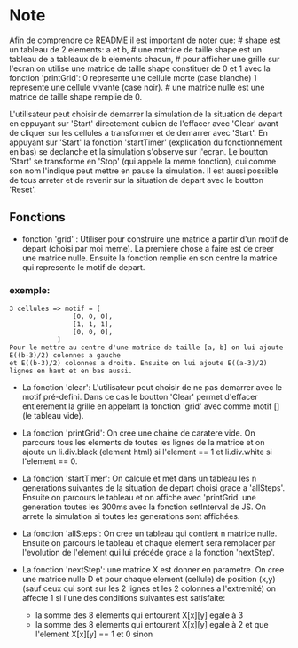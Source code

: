 # Note
Afin de comprendre ce README il est important de noter que:
    # shape est un tableau de 2 elements: a et b,
    # une matrice de taille shape est un tableau de a tableaux de b elements chacun,
    # pour afficher une grille sur l'ecran on utilise une matrice de taille shape constituer 
      de 0 et 1 avec la fonction 'printGrid': 0 represente une cellule morte (case blanche) 
      1 represente une cellule vivante (case noir).
    # une matrice nulle est une matrice de taille shape remplie de 0.


L'utilisateur peut choisir de demarrer la simulation de la situation de depart en eppuyant sur 'Start' directement
oubien de l'effacer avec 'Clear' avant de cliquer sur les cellules a transformer et de demarrer avec 'Start'.
En appuyant sur 'Start' la fonction 'startTimer' (explication du fonctionnement en bas) se declanche et la
simulation s'observe sur l'ecran. Le boutton 'Start' se transforme en 'Stop' (qui appele la meme fonction), qui 
comme son nom l'indique peut mettre en pause la simulation.
Il est aussi possible de tous arreter et de revenir sur la situation de depart avec le boutton 'Reset'.



## Fonctions
- fonction 'grid' :
Utiliser pour construire une matrice a partir d'un motif de depart (choisi par moi meme).
La premiere chose a faire est de creer une matrice nulle.
Ensuite la fonction remplie en son centre la matrice qui represente le motif de depart.
### exemple: 
    3 cellules => motif = [
                    [0, 0, 0],
                    [1, 1, 1],
                    [0, 0, 0],
                ]
    Pour le mettre au centre d'une matrice de taille [a, b] on lui ajoute E((b-3)/2) colonnes a gauche
    et E((b-3)/2) colonnes a droite. Ensuite on lui ajoute E((a-3)/2) lignes en haut et en bas aussi.
    


- La fonction 'clear':
L'utilisateur peut choisir de ne pas demarrer avec le motif pré-defini. Dans ce cas le boutton  'Clear' permet
d'effacer entierement la grille en appelant la fonction 'grid' avec comme motif [] (le tableau vide).


- La fonction 'printGrid':
On cree une chaine de caratere vide.
On parcours tous les elements de toutes les lignes de la matrice et on ajoute un li.div.black (element html) si 
l'element == 1 et li.div.white si l'element == 0.


- La fonction 'startTimer':
On calcule et met dans un tableau les n generations suivantes de la situation de depart choisi grace a 'allSteps'.
Ensuite on parcours le tableau et on affiche avec 'printGrid' une generation toutes les 300ms avec la fonction
setInterval de JS. On arrete la simulation si toutes les generations sont affichées.


- La fonction 'allSteps':
On cree un tableau qui contient n matrice nulle. Ensuite on parcours le tableau et chaque element sera remplacer
par l'evolution de l'element qui lui précéde grace a la fonction 'nextStep'.


- La fonction 'nextStep':
une matrice X est donner en parametre.
On cree une matrice nulle D et pour chaque element (cellule) de position (x,y) (sauf ceux qui sont sur les 2 
lignes et les 2 colonnes a l'extremité) on affecte 1 si l'une des conditions suivantes est satisfaite:
    - la somme des 8 elements qui entourent X[x][y] egale à 3
    - la somme des 8 elements qui entourent X[x][y] egale à 2 et que l'element X[x][y] == 1
et 0 sinon
